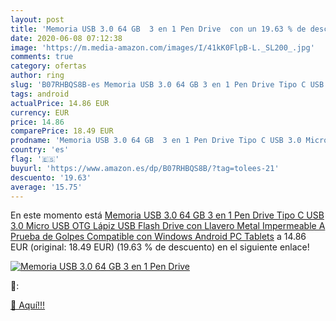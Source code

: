 ```yaml
---
layout: post
title: 'Memoria USB 3.0 64 GB  3 en 1 Pen Drive  con un 19.63 % de descuento'
date: 2020-06-08 07:12:38
image: 'https://m.media-amazon.com/images/I/41kK0FlpB-L._SL200_.jpg'
comments: true
category: ofertas
author: ring
slug: 'B07RHBQS8B-es Memoria USB 3.0 64 GB 3 en 1 Pen Drive Tipo C USB 3.0...'
tags: android
actualPrice: 14.86 EUR
currency: EUR
price: 14.86
comparePrice: 18.49 EUR
prodname: 'Memoria USB 3.0 64 GB  3 en 1 Pen Drive Tipo C USB 3.0 Micro USB OTG Lápiz USB Flash Drive con Llavero Metal Impermeable A Prueba de Golpes Compatible con Windows Android PC Tablets'
country: 'es'
flag: '🇪🇸'
buyurl: 'https://www.amazon.es/dp/B07RHBQS8B/?tag=tolees-21'
descuento: '19.63'
average: '15.75'
---
```


En este momento está [Memoria USB 3.0 64 GB  3 en 1 Pen Drive Tipo C USB 3.0 Micro USB OTG Lápiz USB Flash Drive con Llavero Metal Impermeable A Prueba de Golpes Compatible con Windows Android PC Tablets](https://www.amazon.es/dp/B07RHBQS8B/?tag=tolees-21) a 14.86 EUR (original: 18.49 EUR) (19.63 %  de descuento) en el siguiente enlace!

[![Memoria USB 3.0 64 GB  3 en 1 Pen Drive ](https://m.media-amazon.com/images/I/41kK0FlpB-L._SL200_.jpg)](https://www.amazon.es/dp/B07RHBQS8B/?tag=tolees-21)

🔎:


[🛒 Aquí!!!](https://www.amazon.es/dp/B07RHBQS8B/?tag=tolees-21)
